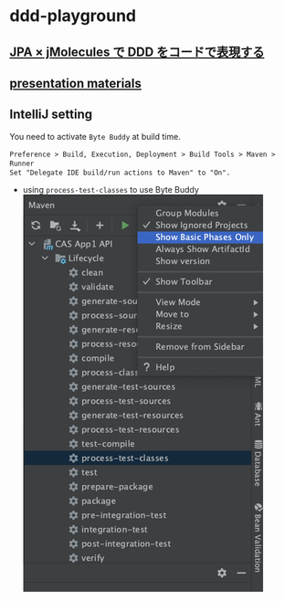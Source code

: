 # ddd-playground

## [JPA × jMolecules で DDD をコードで表現する](https://springfest2020.springframework.jp/#sessions)

## [presentation materials](https://speakerdeck.com/kiyotakeshi69/spring-fest-2020-express-ddd-using-jpa-x-jmolecules)

## IntelliJ setting

You need to activate `Byte Buddy` at build time.

```
Preference > Build, Execution, Deployment > Build Tools > Maven > Runner  
Set "Delegate IDE build/run actions to Maven" to "On". 
```

- using `process-test-classes` to use Byte Buddy
![maven compile](./maven-compile-for-bytebuddy.png)
